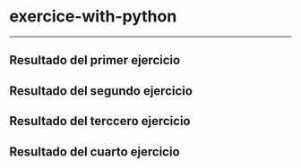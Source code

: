 # exercice-with-python
_______________
## Resultado del primer ejercicio

## Resultado del segundo ejercicio

## Resultado del terccero ejercicio

## Resultado del cuarto ejercicio
